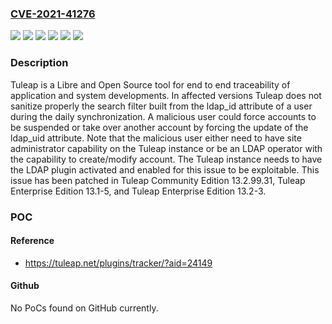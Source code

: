 ### [CVE-2021-41276](https://cve.mitre.org/cgi-bin/cvename.cgi?name=CVE-2021-41276)
![](https://img.shields.io/static/v1?label=Product&message=tuleap&color=blue)
![](https://img.shields.io/static/v1?label=Version&message=%3C%2013.2.99.31%20&color=brightgreen)
![](https://img.shields.io/static/v1?label=Version&message=%3E%3D%2013.1-1%2C%20%3C%2013.1-5%20&color=brightgreen)
![](https://img.shields.io/static/v1?label=Version&message=%3E%3D%2013.2-1%2C%20%3C%2013.2-3%20&color=brightgreen)
![](https://img.shields.io/static/v1?label=Vulnerability&message=CWE-74%3A%20Improper%20Neutralization%20of%20Special%20Elements%20in%20Output%20Used%20by%20a%20Downstream%20Component%20('Injection')&color=brightgreen)
![](https://img.shields.io/static/v1?label=Vulnerability&message=CWE-90%3A%20Improper%20Neutralization%20of%20Special%20Elements%20used%20in%20an%20LDAP%20Query%20('LDAP%20Injection')&color=brightgreen)

### Description

Tuleap is a Libre and Open Source tool for end to end traceability of application and system developments. In affected versions Tuleap does not sanitize properly the search filter built from the ldap_id attribute of a user during the daily synchronization. A malicious user could force accounts to be suspended or take over another account by forcing the update of the ldap_uid attribute. Note that the malicious user either need to have site administrator capability on the Tuleap instance or be an LDAP operator with the capability to create/modify account. The Tuleap instance needs to have the LDAP plugin activated and enabled for this issue to be exploitable. This issue has been patched in Tuleap Community Edition 13.2.99.31, Tuleap Enterprise Edition 13.1-5, and Tuleap Enterprise Edition 13.2-3.

### POC

#### Reference
- https://tuleap.net/plugins/tracker/?aid=24149

#### Github
No PoCs found on GitHub currently.

